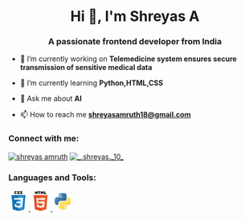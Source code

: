 <h1 align="center">Hi 👋, I'm Shreyas A</h1>
<h3 align="center">A passionate frontend developer from India</h3>

- 🔭 I’m currently working on **Telemedicine system ensures secure transmission of sensitive medical data**

- 🌱 I’m currently learning **Python,HTML,CSS**

- 💬 Ask me about **AI**

- 📫 How to reach me **shreyasamruth18@gmail.com**

<h3 align="left">Connect with me:</h3>
<p align="left">
<a href="https://linkedin.com/in/shreyas amruth" target="blank"><img align="center" src="https://raw.githubusercontent.com/rahuldkjain/github-profile-readme-generator/master/src/images/icons/Social/linked-in-alt.svg" alt="shreyas amruth" height="30" width="40" /></a>
<a href="https://instagram.com/_.shreyas._10_" target="blank"><img align="center" src="https://raw.githubusercontent.com/rahuldkjain/github-profile-readme-generator/master/src/images/icons/Social/instagram.svg" alt="_.shreyas._10_" height="30" width="40" /></a>
</p>

<h3 align="left">Languages and Tools:</h3>
<p align="left"> <a href="https://www.w3schools.com/css/" target="_blank" rel="noreferrer"> <img src="https://raw.githubusercontent.com/devicons/devicon/master/icons/css3/css3-original-wordmark.svg" alt="css3" width="40" height="40"/> </a> <a href="https://www.w3.org/html/" target="_blank" rel="noreferrer"> <img src="https://raw.githubusercontent.com/devicons/devicon/master/icons/html5/html5-original-wordmark.svg" alt="html5" width="40" height="40"/> </a> <a href="https://www.python.org" target="_blank" rel="noreferrer"> <img src="https://raw.githubusercontent.com/devicons/devicon/master/icons/python/python-original.svg" alt="python" width="40" height="40"/> </a> </p>
